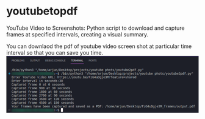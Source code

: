 # youtubetopdf
YouTube Video to Screenshots: Python script to download and capture frames at specified intervals, creating a visual summary.

You can downlaod the pdf of youtube video screen shot at particular time interval so that you can save you time.
![cli](./yt.png)

